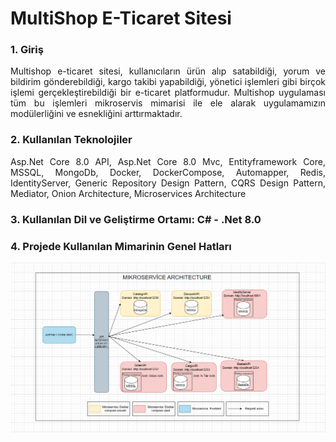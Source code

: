 <h1>MultiShop E-Ticaret Sitesi</h1>

<h3>1. Giriş</h3>
<p align="justify">Multishop e-ticaret sitesi, kullanıcıların ürün alıp satabildiği, yorum ve bildirim gönderebildiği, kargo takibi yapabildiği, yönetici işlemleri gibi birçok işlemi gerçekleştirebildiği bir e-ticaret platformudur. Multishop uygulaması tüm bu işlemleri mikroservis mimarisi ile ele alarak uygulamamızın modülerliğini ve esnekliğini arttırmaktadır.
</p>

<h3>2. Kullanılan Teknolojiler</h3>
<p align="justify">Asp.Net Core 8.0 API, Asp.Net Core 8.0 Mvc, Entityframework Core, MSSQL, MongoDb, Docker, DockerCompose, Automapper, Redis, IdentityServer, Generic Repository Design Pattern, CQRS Design Pattern, Mediator, Onion Architecture, Microservices Architecture</p>

<h3>3. Kullanılan Dil ve Geliştirme Ortamı: C# - .Net 8.0</h3>

<h3>4. Projede Kullanılan Mimarinin Genel Hatları</h3>
<img src="Sources/Images/microservicearchitecture.PNG">
